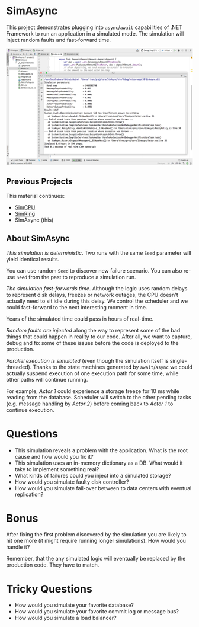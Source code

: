 # SimAsync

This project demonstrates plugging into `async`/`await` capabilities
of .NET Framework to run an application in a simulated mode. The
simulation will inject random faults and fast-forward time.

![screenshot](screenshot.png)

## Previous Projects

This material continues:

* [SimCPU](https://github.com/abdullin/simcpu)
* [SimRing](https://gist.github.com/abdullin/af7c9b7fd4aa58cadcc346c8e194d9ab)
* SimAsync (this)

## About SimAsync


*This simulation is deterministic*. Two runs with the same `Seed`
parameter will yield identical results. 

You can use random `Seed` to discover new failure scenario. You can
also re-use `Seed` from the past to reproduce a simulation run.

*The simulation fast-forwards time*. Although the logic uses random
delays to represent disk delays, freezes or network outages, the CPU
doesn't actually need to sit idle during this delay. We control the
scheduler and we could fast-forward to the next interesting moment in
time. 

Years of the simulated time could pass in hours of real-time.

*Random faults are injected* along the way to represent some of the
bad things that could happen in reality to our code. After all, we
want to capture, debug and fix some of these issues before the code is
deployed to the production.


*Parallel execution is simulated* (even though the simulation itself
is single-threaded). Thanks to the state machines generated by
`await`/`async` we could actually suspend execution of one execution
path for some time, while other paths will continue running.

For example, _Actor 1_ could experience a storage freeze for 10 ms
while reading from the database. Scheduler will switch to the other
pending tasks (e.g. message handling by _Actor 2_) before coming back
to _Actor 1_ to continue execution.

# Questions

- This simulation reveals a problem with the application. What is the
  root cause and how would you fix it?
- This simulation uses an in-memory dictionary as a DB. What would it
  take to implement something real?
- What kinds of failures could you inject into a simulated storage?
- How would you simulate faulty disk controller?
- How would you simulate fail-over between to data centers with eventual replication?

# Bonus

After fixing the first problem discovered by the simulation you are
likely to hit one more (it might require running longer
simulations). How would you handle it?

Remember, that the any simulated logic will eventually be replaced by
the production code. They have to match.


# Tricky Questions

- How would you simulate your favorite database?
- How would you simulate your favorite commit log or message bus?
- How would you simulate a load balancer?


